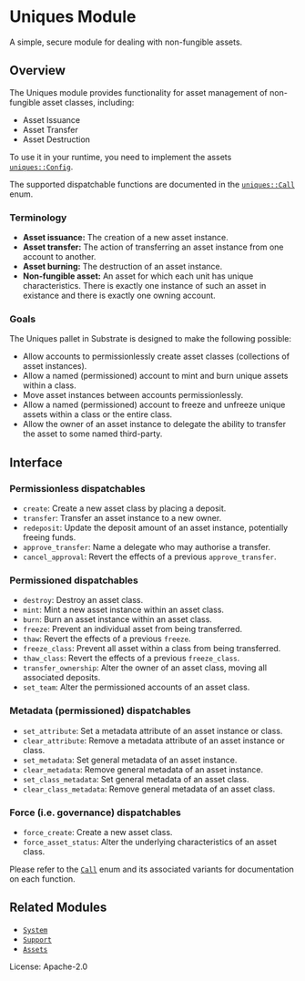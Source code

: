 # Uniques Module

A simple, secure module for dealing with non-fungible assets.

## Overview

The Uniques module provides functionality for asset management of non-fungible asset classes, including:

* Asset Issuance
* Asset Transfer
* Asset Destruction

To use it in your runtime, you need to implement the assets [`uniques::Config`](https://docs.rs/pallet-uniques/latest/pallet_uniques/pallet/trait.Config.html).

The supported dispatchable functions are documented in the [`uniques::Call`](https://docs.rs/pallet-uniques/latest/pallet_uniques/pallet/enum.Call.html) enum.

### Terminology

* **Asset issuance:** The creation of a new asset instance.
* **Asset transfer:** The action of transferring an asset instance from one account to another.
* **Asset burning:** The destruction of an asset instance.
* **Non-fungible asset:** An asset for which each unit has unique characteristics. There is exactly
  one instance of such an asset in existance and there is exactly one owning account.

### Goals

The Uniques pallet in Substrate is designed to make the following possible:

* Allow accounts to permissionlessly create asset classes (collections of asset instances).
* Allow a named (permissioned) account to mint and burn unique assets within a class.
* Move asset instances between accounts permissionlessly.
* Allow a named (permissioned) account to freeze and unfreeze unique assets within a
  class or the entire class.
* Allow the owner of an asset instance to delegate the ability to transfer the asset to some
  named third-party.

## Interface

### Permissionless dispatchables
* `create`: Create a new asset class by placing a deposit.
* `transfer`: Transfer an asset instance to a new owner.
* `redeposit`: Update the deposit amount of an asset instance, potentially freeing funds.
* `approve_transfer`: Name a delegate who may authorise a transfer.
* `cancel_approval`: Revert the effects of a previous `approve_transfer`.

### Permissioned dispatchables
* `destroy`: Destroy an asset class.
* `mint`: Mint a new asset instance within an asset class.
* `burn`: Burn an asset instance within an asset class.
* `freeze`: Prevent an individual asset from being transferred.
* `thaw`: Revert the effects of a previous `freeze`.
* `freeze_class`: Prevent all asset within a class from being transferred.
* `thaw_class`: Revert the effects of a previous `freeze_class`.
* `transfer_ownership`: Alter the owner of an asset class, moving all associated deposits.
* `set_team`: Alter the permissioned accounts of an asset class.

### Metadata (permissioned) dispatchables
* `set_attribute`: Set a metadata attribute of an asset instance or class.
* `clear_attribute`: Remove a metadata attribute of an asset instance or class.
* `set_metadata`: Set general metadata of an asset instance.
* `clear_metadata`: Remove general metadata of an asset instance.
* `set_class_metadata`: Set general metadata of an asset class.
* `clear_class_metadata`: Remove general metadata of an asset class.

### Force (i.e. governance) dispatchables
* `force_create`: Create a new asset class.
* `force_asset_status`: Alter the underlying characteristics of an asset class.

Please refer to the [`Call`](https://docs.rs/pallet-assets/latest/pallet_assets/enum.Call.html) enum
and its associated variants for documentation on each function.

## Related Modules

* [`System`](https://docs.rs/frame-system/latest/frame_system/)
* [`Support`](https://docs.rs/frame-support/latest/frame_support/)
* [`Assets`](https://docs.rs/pallet-assets/latest/pallet_assetss/)

License: Apache-2.0
